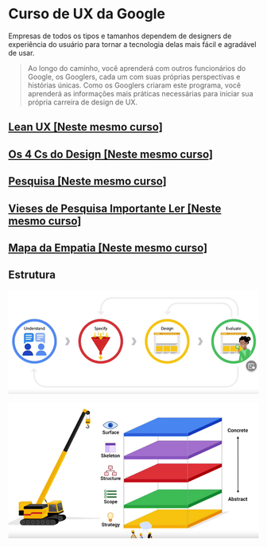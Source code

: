 # Curso de UX da Google


Empresas de todos os tipos e tamanhos dependem de designers de experiência do
usuário para tornar a tecnologia delas mais fácil e agradável de usar.

> Ao longo do caminho, você aprenderá com outros funcionários do Google,
os Googlers, cada um com suas próprias perspectivas e histórias únicas. Como os
Googlers criaram este programa, você aprenderá as informações mais práticas
necessárias para iniciar sua própria carreira de design de UX.

## [Lean UX [Neste mesmo curso]](lean_ux/README.MD)

## [Os 4 Cs do Design [Neste mesmo curso]](os_4_C_s_do_design/README.MD)

## [Pesquisa [Neste mesmo curso]](pesquisa/README.MD)

## [Vieses de Pesquisa Importante Ler [Neste mesmo curso]](pesquisa/vies/README.MD)

## [Mapa da Empatia [Neste mesmo curso]](entrevista/README.MD)

## Estrutura
![Estrutura](img/intro/00_structure.png)


![Estrutura2](img/intro/00_structure2.PNG)

